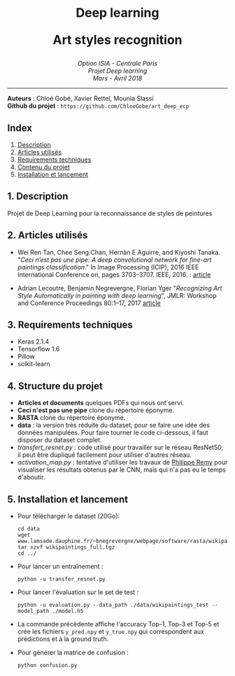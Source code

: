 <h1 align='center'>Deep learning <p> Art styles recognition
 </h1>
<p align='center'>
<i>Option ISIA - Centrale Paris <br>
Projet Deep learning <br>
Mars - Avril 2018 <hr></i></p>

__Auteurs__ : Chloé Gobé, Xavier Rettel, Mounia Slassi  <br>
__Github du projet__ : `https://github.com/ChloeGobe/art_deep_ecp`

## Index
1. [Description](#description)
2. [Articles utilisés](#docs)
3. [Requirements techniques](#requirements)
4. [Contenu du projet](#arborescence)
5. [Installation et lancement](#installation)


## <a name="description"></a>1. Description
Projet de Deep Learning pour la reconnaissance de styles de peintures

## <a name="docs"></a>2. Articles utilisés
- Wei Ren Tan, Chee Seng Chan, Hernàn E Aguirre, and Kiyoshi Tanaka. "*Ceci n’est pas une pipe: A deep convolutional network for fine-art paintings classification*." In Image Processing (ICIP), 2016 IEEE International Conference on, pages 3703–3707. IEEE, 2016. :  [article](http://ieeexplore.ieee.org/iel7/7527113/7532277/07533051.pdf)  

- Adrian Lecoutre, Benjamin Negrevergne, Florian Yger "*Recognizing Art Style Automatically in painting with deep learning*", JMLR: Workshop and Conference Proceedings 80:1–17, 2017 [article](http://www.lamsade.dauphine.fr/~bnegrevergne/webpage/documents/2017_rasta.pdf)  

## <a name="requirements"></a>3. Requirements techniques
- Keras 2.1.4
- Tensorflow 1.6
- Pillow
- scikit-learn

## 4. <a name="arborescence"></a>Structure du projet

- **Articles et documents** quelques PDFs qui nous ont servi.
- **Ceci n'est pas une pipe** clone du répertoire éponyme.
- **RASTA** clone du répertoire éponyme.
- **data** : la version très réduite du dataset, pour se faire une idée des données manipulées. Pour faire tourner le code ci-dessous, il faut disposer du dataset complet.
- *transfert_resnet.py* : code utilisé pour travailler sur le réseau ResNet50, il peut être dupliqué facilement pour utiliser d'autres réseau.
- *activation_map.py* : tentative d'utiliser les travaux de [Philippe Remy](https://github.com/philipperemy/keras-visualize-activations) pour visualiser les résultats obtenus par le CNN, mais qui n'a pas eu le temps d'aboutir.


## <a name="installation"></a>5. Installation et lancement
- Pour télécharger le dataset (20Go): 

      cd data
      wget www.lamsade.dauphine.fr/~bnegrevergne/webpage/software/rasta/wikipaintaings_full.tgz
      tar xzvf wikipaintings_full.tgz
      cd ../
- Pour lancer un entraînement :

      python -u transfer_resnet.py
- Pour lancer l'évaluation sur le set de test :

      python -u evaluation.py --data_path ./data/wikipaintings_test --model_path ./model.h5
- La commande précédente affiche l'accuracy Top-1, Top-3 et Top-5 et crée les fichiers ``y_pred.npy`` et ``y_true.npy`` qui correspondent aux prédictions et à la ground truth.
- Pour générer la matrice de confusion :

      python confusion.py
